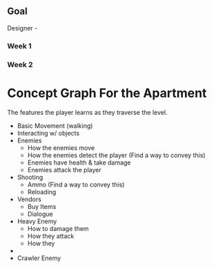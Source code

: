 ## Goal

Designer -

### Week 1

### Week 2

# Concept Graph For the Apartment

The features the player learns as they traverse the level.

- Basic Movement (walking)
- Interacting w/ objects
- Enemies
	- How the enemies move
	- How the enemies detect the player (Find a way to convey this)
	- Enemies have health & take damage
	- Enemies attack the player
- Shooting
	- Ammo (Find a way to convey this)
	- Reloading
- Vendors
	- Buy Items
	- Dialogue
- Heavy Enemy 
	- How to damage them
	- How they attack
	- How they 
- 
- Crawler Enemy
